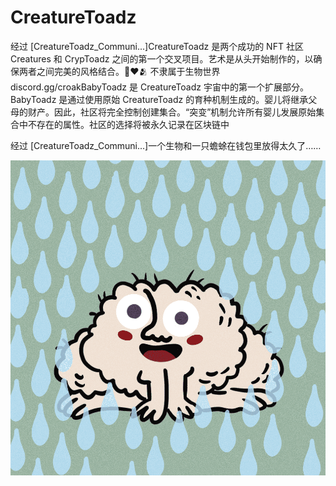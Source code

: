 # CreatureToadz

经过 [CreatureToadz_Communi...]CreatureToadz 是两个成功的 NFT 社区 Creatures 和 CrypToadz 之间的第一个交叉项目。艺术是从头开始制作的，以确保两者之间完美的风格结合。🐸❤️🫂 不隶属于生物世界 discord.gg/croakBabyToadz 是 CreatureToadz 宇宙中的第一个扩展部分。BabyToadz 是通过使用原始 CreatureToadz 的育种机制生成的。婴儿将继承父母的财产。因此，社区将完全控制创建集合。“突变”机制允许所有婴儿发展原始集合中不存在的属性。社区的选择将被永久记录在区块链中

经过 [CreatureToadz_Communi...]一个生物和一只蟾蜍在钱包里放得太久了……

![nft](1.png)
